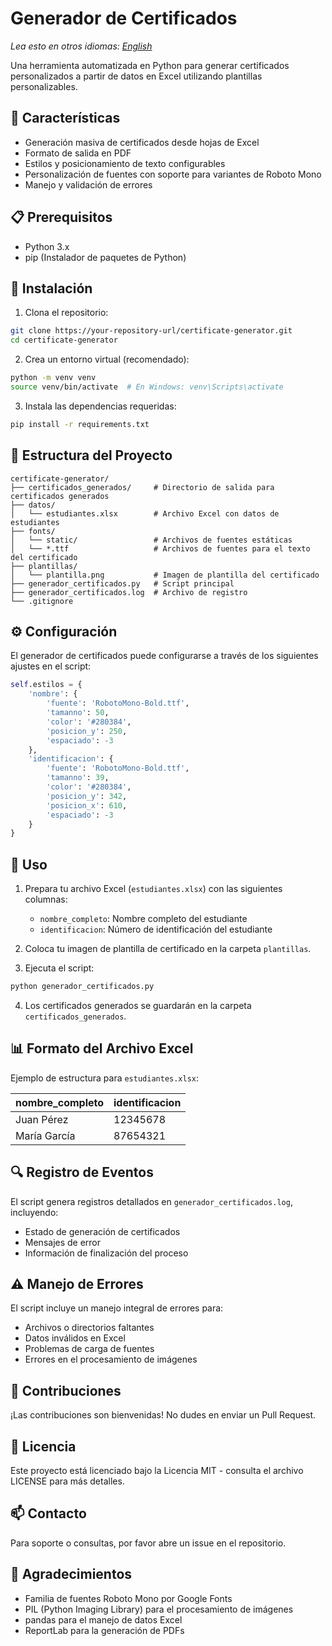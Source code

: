 # Generador de Certificados

*Lea esto en otros idiomas: [English](README.md)*

Una herramienta automatizada en Python para generar certificados personalizados a partir de datos en Excel utilizando plantillas personalizables.

## 🌟 Características

- Generación masiva de certificados desde hojas de Excel
- Formato de salida en PDF
- Estilos y posicionamiento de texto configurables
- Personalización de fuentes con soporte para variantes de Roboto Mono
- Manejo y validación de errores

## 📋 Prerequisitos

- Python 3.x
- pip (Instalador de paquetes de Python)

## 🔧 Instalación

1. Clona el repositorio:
```bash
git clone https://your-repository-url/certificate-generator.git
cd certificate-generator
```

2. Crea un entorno virtual (recomendado):
```bash
python -m venv venv
source venv/bin/activate  # En Windows: venv\Scripts\activate
```

3. Instala las dependencias requeridas:
```bash
pip install -r requirements.txt
```

## 📁 Estructura del Proyecto

```
certificate-generator/
├── certificados_generados/     # Directorio de salida para certificados generados
├── datos/
│   └── estudiantes.xlsx        # Archivo Excel con datos de estudiantes
├── fonts/
│   └── static/                 # Archivos de fuentes estáticas
│   └── *.ttf                   # Archivos de fuentes para el texto del certificado
├── plantillas/
│   └── plantilla.png           # Imagen de plantilla del certificado
├── generador_certificados.py   # Script principal
├── generador_certificados.log  # Archivo de registro
└── .gitignore
```

## ⚙️ Configuración

El generador de certificados puede configurarse a través de los siguientes ajustes en el script:

```python
self.estilos = {
    'nombre': {
        'fuente': 'RobotoMono-Bold.ttf',
        'tamanno': 50,
        'color': '#280384',
        'posicion_y': 250,
        'espaciado': -3
    },
    'identificacion': {
        'fuente': 'RobotoMono-Bold.ttf',
        'tamanno': 39,
        'color': '#280384',
        'posicion_y': 342,
        'posicion_x': 610,
        'espaciado': -3
    }
}
```

## 📝 Uso

1. Prepara tu archivo Excel (`estudiantes.xlsx`) con las siguientes columnas:
   - `nombre_completo`: Nombre completo del estudiante
   - `identificacion`: Número de identificación del estudiante

2. Coloca tu imagen de plantilla de certificado en la carpeta `plantillas`.

3. Ejecuta el script:
```bash
python generador_certificados.py
```

4. Los certificados generados se guardarán en la carpeta `certificados_generados`.

## 📊 Formato del Archivo Excel

Ejemplo de estructura para `estudiantes.xlsx`:

| nombre_completo | identificacion |
|----------------|----------------|
| Juan Pérez     | 12345678       |
| María García   | 87654321       |

## 🔍 Registro de Eventos

El script genera registros detallados en `generador_certificados.log`, incluyendo:
- Estado de generación de certificados
- Mensajes de error
- Información de finalización del proceso

## ⚠️ Manejo de Errores

El script incluye un manejo integral de errores para:
- Archivos o directorios faltantes
- Datos inválidos en Excel
- Problemas de carga de fuentes
- Errores en el procesamiento de imágenes

## 🤝 Contribuciones

¡Las contribuciones son bienvenidas! No dudes en enviar un Pull Request.

## 📄 Licencia

Este proyecto está licenciado bajo la Licencia MIT - consulta el archivo LICENSE para más detalles.

## 📫 Contacto

Para soporte o consultas, por favor abre un issue en el repositorio.

## 🙏 Agradecimientos

- Familia de fuentes Roboto Mono por Google Fonts
- PIL (Python Imaging Library) para el procesamiento de imágenes
- pandas para el manejo de datos Excel
- ReportLab para la generación de PDFs
